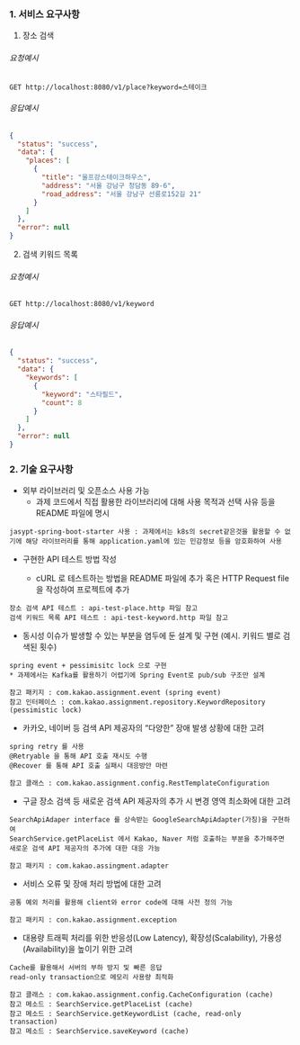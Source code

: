 ### 1. 서비스 요구사항

1) 장소 검색

###### 요청예시

```http request
GET http://localhost:8080/v1/place?keyword=스테이크
```

###### 응답예시

```json
{
  "status": "success",
  "data": {
    "places": [
      {
        "title": "울프강스테이크하우스",
        "address": "서울 강남구 청담동 89-6",
        "road_address": "서울 강남구 선릉로152길 21"
      }
    ]
  },
  "error": null
}
```

2) 검색 키워드 목록

###### 요청예시

```http request
GET http://localhost:8080/v1/keyword
```

###### 응답예시

```json
{
  "status": "success",
  "data": {
    "keywords": [
      {
        "keyword": "스타필드",
        "count": 8
      }
    ]
  },
  "error": null
}
```

### 2. 기술 요구사항

* 외부 라이브러리 및 오픈소스 사용 가능
    * 과제 코드에서 직접 활용한 라이브러리에 대해 사용 목적과 선택 사유 등을 README 파일에 명시

```
jasypt-spring-boot-starter 사용 : 과제에서는 k8s의 secret같은것을 활용할 수 없기에 해당 라이브러리를 통해 application.yaml에 있는 민감정보 등을 암호화하여 사용
```

* 구현한 API 테스트 방법 작성

    * cURL 로 테스트하는 방법을 README 파일에 추가 혹은 HTTP Request file을 작성하여 프로젝트에 추가

```
장소 검색 API 테스트 : api-test-place.http 파일 참고
검색 키워드 목록 API 테스트 : api-test-keyword.http 파일 참고
```

* 동시성 이슈가 발생할 수 있는 부분을 염두에 둔 설계 및 구현 (예시. 키워드 별로 검색된 횟수)

```
spring event + pessimisitc lock 으로 구현
* 과제에서는 Kafka를 활용하기 어렵기에 Spring Event로 pub/sub 구조만 설계

참고 패키지 : com.kakao.assignment.event (spring event)
참고 인터페이스 : com.kakao.assignment.repository.KeywordRepository (pessimistic lock)
```

* 카카오, 네이버 등 검색 API 제공자의 “다양한” 장애 발생 상황에 대한 고려

```
spring retry 를 사용
@Retryable 을 통해 API 호출 재시도 수행
@Recover 를 통해 API 호출 실패시 대응방안 마련

참고 클래스 : com.kakao.assignment.config.RestTemplateConfiguration
```

* 구글 장소 검색 등 새로운 검색 API 제공자의 추가 시 변경 영역 최소화에 대한 고려

```
SearchApiAdaper interface 를 상속받는 GoogleSearchApiAdapter(가칭)을 구현하여
SearchService.getPlaceList 에서 Kakao, Naver 처럼 호출하는 부분을 추가해주면
새로운 검색 API 제공자의 추가에 대한 대응 가능

참고 패키지 : com.kakao.assingment.adapter
```

* 서비스 오류 및 장애 처리 방법에 대한 고려

```
공통 예외 처리를 활용해 client와 error code에 대해 사전 정의 가능

참고 패키지 : con.kakao.assignment.exception
```

* 대용량 트래픽 처리를 위한 반응성(Low Latency), 확장성(Scalability), 가용성(Availability)을 높이기 위한 고려

```
Cache를 활용해서 서버의 부하 방지 및 빠른 응답
read-only transaction으로 메모리 사용량 최적화

참고 클래스 : com.kakao.assignment.config.CacheConfiguration (cache)
참고 메소드 : SearchService.getPlaceList (cache)
참고 메소드 : SearchService.getKeywordList (cache, read-only transaction)
참고 메소드 : SearchService.saveKeyword (cache)
```
